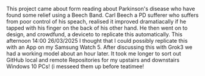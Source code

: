 This project came about form reading about Parkinson's disease who have found some relief using a Beech Band. 
Carl Beech a PD sufferer who suffers from poor control of his speach, realised it improved dramatiacally if he tapped with his finger
on the back of his other hand. He then went on to design, and crowdfund, a deviceto to replicate this automatically.
This afternoon 14:00 26/03/2025 I thought that I could possibly replicate this with an App on my Samsung Watch 5.
After discussing this with Grok3 we had a working model about an hour later. It took me longer to sort out GitHub local and remote 
Repositories for my upstairs and downstairs Windows 10 PCs! (i messeed them up before teatimee!

